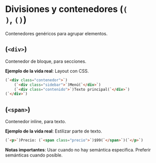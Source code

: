 # Divisiones y contenedores (`(`<div>`)`, `(`<span>`)`)

Contenedores genéricos para agrupar elementos.

## (`<div>`)

Contenedor de bloque, para secciones.

**Ejemplo de la vida real**: Layout con CSS.

```html
(`<div class="contenedor">`)
    (`<div class="sidebar">`)Menú(`</div>`)
    (`<div class="contenido">`)Texto principal(`</div>`)
(`</div>`)
```

## (`<span>`)

Contenedor inline, para texto.

**Ejemplo de la vida real**: Estilizar parte de texto.

```html
(`<p>`)Precio: (`<span class="precio">`)$99(`</span>`)(`</p>`)
```

**Notas importantes**: Usar cuando no hay semántica específica. Preferir semánticas cuando posible.